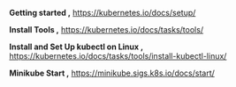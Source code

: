**Getting started ,** https://kubernetes.io/docs/setup/

**Install Tools ,** https://kubernetes.io/docs/tasks/tools/

**Install and Set Up kubectl on Linux ,** https://kubernetes.io/docs/tasks/tools/install-kubectl-linux/

**Minikube Start ,** https://minikube.sigs.k8s.io/docs/start/
